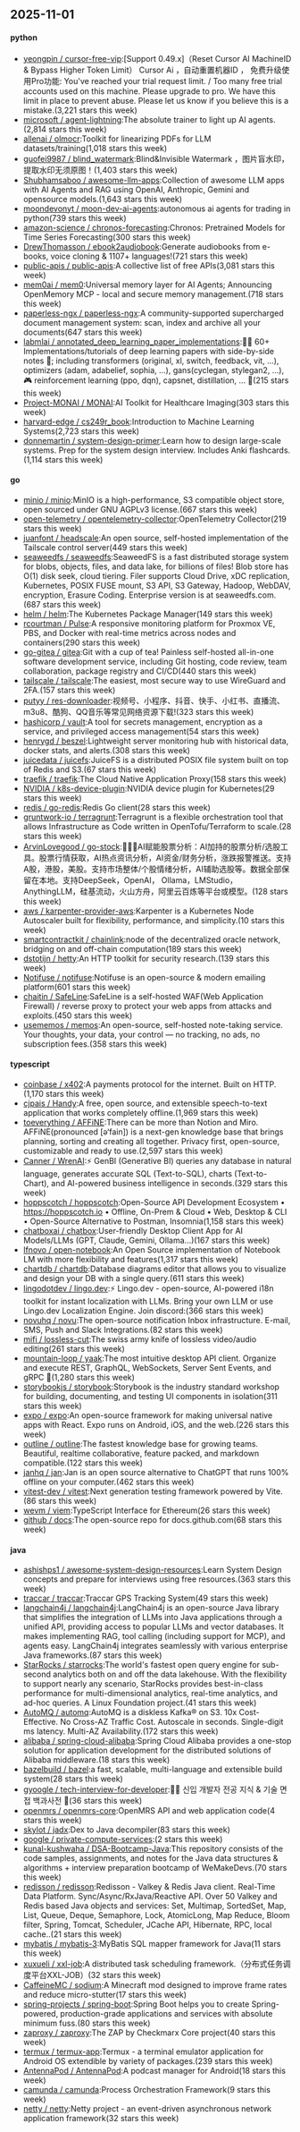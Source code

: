 ## 2025-11-01

#### python
* [yeongpin / cursor-free-vip](https://github.com/yeongpin/cursor-free-vip):[Support 0.49.x]（Reset Cursor AI MachineID & Bypass Higher Token Limit） Cursor Ai ，自动重置机器ID ， 免费升级使用Pro功能: You've reached your trial request limit. / Too many free trial accounts used on this machine. Please upgrade to pro. We have this limit in place to prevent abuse. Please let us know if you believe this is a mistake.(3,221 stars this week)
* [microsoft / agent-lightning](https://github.com/microsoft/agent-lightning):The absolute trainer to light up AI agents.(2,814 stars this week)
* [allenai / olmocr](https://github.com/allenai/olmocr):Toolkit for linearizing PDFs for LLM datasets/training(1,018 stars this week)
* [guofei9987 / blind_watermark](https://github.com/guofei9987/blind_watermark):Blind&Invisible Watermark ，图片盲水印，提取水印无须原图！(1,403 stars this week)
* [Shubhamsaboo / awesome-llm-apps](https://github.com/Shubhamsaboo/awesome-llm-apps):Collection of awesome LLM apps with AI Agents and RAG using OpenAI, Anthropic, Gemini and opensource models.(1,643 stars this week)
* [moondevonyt / moon-dev-ai-agents](https://github.com/moondevonyt/moon-dev-ai-agents):autonomous ai agents for trading in python(739 stars this week)
* [amazon-science / chronos-forecasting](https://github.com/amazon-science/chronos-forecasting):Chronos: Pretrained Models for Time Series Forecasting(300 stars this week)
* [DrewThomasson / ebook2audiobook](https://github.com/DrewThomasson/ebook2audiobook):Generate audiobooks from e-books, voice cloning & 1107+ languages!(721 stars this week)
* [public-apis / public-apis](https://github.com/public-apis/public-apis):A collective list of free APIs(3,081 stars this week)
* [mem0ai / mem0](https://github.com/mem0ai/mem0):Universal memory layer for AI Agents; Announcing OpenMemory MCP - local and secure memory management.(718 stars this week)
* [paperless-ngx / paperless-ngx](https://github.com/paperless-ngx/paperless-ngx):A community-supported supercharged document management system: scan, index and archive all your documents(647 stars this week)
* [labmlai / annotated_deep_learning_paper_implementations](https://github.com/labmlai/annotated_deep_learning_paper_implementations):🧑‍🏫 60+ Implementations/tutorials of deep learning papers with side-by-side notes 📝; including transformers (original, xl, switch, feedback, vit, ...), optimizers (adam, adabelief, sophia, ...), gans(cyclegan, stylegan2, ...), 🎮 reinforcement learning (ppo, dqn), capsnet, distillation, ... 🧠(215 stars this week)
* [Project-MONAI / MONAI](https://github.com/Project-MONAI/MONAI):AI Toolkit for Healthcare Imaging(303 stars this week)
* [harvard-edge / cs249r_book](https://github.com/harvard-edge/cs249r_book):Introduction to Machine Learning Systems(2,723 stars this week)
* [donnemartin / system-design-primer](https://github.com/donnemartin/system-design-primer):Learn how to design large-scale systems. Prep for the system design interview. Includes Anki flashcards.(1,114 stars this week)

#### go
* [minio / minio](https://github.com/minio/minio):MinIO is a high-performance, S3 compatible object store, open sourced under GNU AGPLv3 license.(667 stars this week)
* [open-telemetry / opentelemetry-collector](https://github.com/open-telemetry/opentelemetry-collector):OpenTelemetry Collector(219 stars this week)
* [juanfont / headscale](https://github.com/juanfont/headscale):An open source, self-hosted implementation of the Tailscale control server(449 stars this week)
* [seaweedfs / seaweedfs](https://github.com/seaweedfs/seaweedfs):SeaweedFS is a fast distributed storage system for blobs, objects, files, and data lake, for billions of files! Blob store has O(1) disk seek, cloud tiering. Filer supports Cloud Drive, xDC replication, Kubernetes, POSIX FUSE mount, S3 API, S3 Gateway, Hadoop, WebDAV, encryption, Erasure Coding. Enterprise version is at seaweedfs.com.(687 stars this week)
* [helm / helm](https://github.com/helm/helm):The Kubernetes Package Manager(149 stars this week)
* [rcourtman / Pulse](https://github.com/rcourtman/Pulse):A responsive monitoring platform for Proxmox VE, PBS, and Docker with real-time metrics across nodes and containers(290 stars this week)
* [go-gitea / gitea](https://github.com/go-gitea/gitea):Git with a cup of tea! Painless self-hosted all-in-one software development service, including Git hosting, code review, team collaboration, package registry and CI/CD(440 stars this week)
* [tailscale / tailscale](https://github.com/tailscale/tailscale):The easiest, most secure way to use WireGuard and 2FA.(157 stars this week)
* [putyy / res-downloader](https://github.com/putyy/res-downloader):视频号、小程序、抖音、快手、小红书、直播流、m3u8、酷狗、QQ音乐等常见网络资源下载!(323 stars this week)
* [hashicorp / vault](https://github.com/hashicorp/vault):A tool for secrets management, encryption as a service, and privileged access management(54 stars this week)
* [henrygd / beszel](https://github.com/henrygd/beszel):Lightweight server monitoring hub with historical data, docker stats, and alerts.(308 stars this week)
* [juicedata / juicefs](https://github.com/juicedata/juicefs):JuiceFS is a distributed POSIX file system built on top of Redis and S3.(67 stars this week)
* [traefik / traefik](https://github.com/traefik/traefik):The Cloud Native Application Proxy(158 stars this week)
* [NVIDIA / k8s-device-plugin](https://github.com/NVIDIA/k8s-device-plugin):NVIDIA device plugin for Kubernetes(29 stars this week)
* [redis / go-redis](https://github.com/redis/go-redis):Redis Go client(28 stars this week)
* [gruntwork-io / terragrunt](https://github.com/gruntwork-io/terragrunt):Terragrunt is a flexible orchestration tool that allows Infrastructure as Code written in OpenTofu/Terraform to scale.(28 stars this week)
* [ArvinLovegood / go-stock](https://github.com/ArvinLovegood/go-stock):🦄🦄🦄AI赋能股票分析：AI加持的股票分析/选股工具。股票行情获取，AI热点资讯分析，AI资金/财务分析，涨跌报警推送。支持A股，港股，美股。支持市场整体/个股情绪分析，AI辅助选股等。数据全部保留在本地。支持DeepSeek，OpenAI， Ollama，LMStudio，AnythingLLM，硅基流动，火山方舟，阿里云百炼等平台或模型。(128 stars this week)
* [aws / karpenter-provider-aws](https://github.com/aws/karpenter-provider-aws):Karpenter is a Kubernetes Node Autoscaler built for flexibility, performance, and simplicity.(10 stars this week)
* [smartcontractkit / chainlink](https://github.com/smartcontractkit/chainlink):node of the decentralized oracle network, bridging on and off-chain computation(189 stars this week)
* [dstotijn / hetty](https://github.com/dstotijn/hetty):An HTTP toolkit for security research.(139 stars this week)
* [Notifuse / notifuse](https://github.com/Notifuse/notifuse):Notifuse is an open-source & modern emailing platform(601 stars this week)
* [chaitin / SafeLine](https://github.com/chaitin/SafeLine):SafeLine is a self-hosted WAF(Web Application Firewall) / reverse proxy to protect your web apps from attacks and exploits.(450 stars this week)
* [usememos / memos](https://github.com/usememos/memos):An open-source, self-hosted note-taking service. Your thoughts, your data, your control — no tracking, no ads, no subscription fees.(358 stars this week)

#### typescript
* [coinbase / x402](https://github.com/coinbase/x402):A payments protocol for the internet. Built on HTTP.(1,170 stars this week)
* [cjpais / Handy](https://github.com/cjpais/Handy):A free, open source, and extensible speech-to-text application that works completely offline.(1,969 stars this week)
* [toeverything / AFFiNE](https://github.com/toeverything/AFFiNE):There can be more than Notion and Miro. AFFiNE(pronounced [ə‘fain]) is a next-gen knowledge base that brings planning, sorting and creating all together. Privacy first, open-source, customizable and ready to use.(2,597 stars this week)
* [Canner / WrenAI](https://github.com/Canner/WrenAI):⚡️ GenBI (Generative BI) queries any database in natural language, generates accurate SQL (Text-to-SQL), charts (Text-to-Chart), and AI-powered business intelligence in seconds.(329 stars this week)
* [hoppscotch / hoppscotch](https://github.com/hoppscotch/hoppscotch):Open-Source API Development Ecosystem • https://hoppscotch.io • Offline, On-Prem & Cloud • Web, Desktop & CLI • Open-Source Alternative to Postman, Insomnia(1,158 stars this week)
* [chatboxai / chatbox](https://github.com/chatboxai/chatbox):User-friendly Desktop Client App for AI Models/LLMs (GPT, Claude, Gemini, Ollama...)(167 stars this week)
* [lfnovo / open-notebook](https://github.com/lfnovo/open-notebook):An Open Source implementation of Notebook LM with more flexibility and features(1,317 stars this week)
* [chartdb / chartdb](https://github.com/chartdb/chartdb):Database diagrams editor that allows you to visualize and design your DB with a single query.(611 stars this week)
* [lingodotdev / lingo.dev](https://github.com/lingodotdev/lingo.dev):⚡ Lingo.dev - open-source, AI-powered i18n toolkit for instant localization with LLMs. Bring your own LLM or use Lingo.dev Localization Engine. Join discord:(366 stars this week)
* [novuhq / novu](https://github.com/novuhq/novu):The open-source notification Inbox infrastructure. E-mail, SMS, Push and Slack Integrations.(82 stars this week)
* [mifi / lossless-cut](https://github.com/mifi/lossless-cut):The swiss army knife of lossless video/audio editing(261 stars this week)
* [mountain-loop / yaak](https://github.com/mountain-loop/yaak):The most intuitive desktop API client. Organize and execute REST, GraphQL, WebSockets, Server Sent Events, and gRPC 🦬(1,280 stars this week)
* [storybookjs / storybook](https://github.com/storybookjs/storybook):Storybook is the industry standard workshop for building, documenting, and testing UI components in isolation(311 stars this week)
* [expo / expo](https://github.com/expo/expo):An open-source framework for making universal native apps with React. Expo runs on Android, iOS, and the web.(226 stars this week)
* [outline / outline](https://github.com/outline/outline):The fastest knowledge base for growing teams. Beautiful, realtime collaborative, feature packed, and markdown compatible.(122 stars this week)
* [janhq / jan](https://github.com/janhq/jan):Jan is an open source alternative to ChatGPT that runs 100% offline on your computer.(462 stars this week)
* [vitest-dev / vitest](https://github.com/vitest-dev/vitest):Next generation testing framework powered by Vite.(86 stars this week)
* [wevm / viem](https://github.com/wevm/viem):TypeScript Interface for Ethereum(26 stars this week)
* [github / docs](https://github.com/github/docs):The open-source repo for docs.github.com(68 stars this week)

#### java
* [ashishps1 / awesome-system-design-resources](https://github.com/ashishps1/awesome-system-design-resources):Learn System Design concepts and prepare for interviews using free resources.(363 stars this week)
* [traccar / traccar](https://github.com/traccar/traccar):Traccar GPS Tracking System(49 stars this week)
* [langchain4j / langchain4j](https://github.com/langchain4j/langchain4j):LangChain4j is an open-source Java library that simplifies the integration of LLMs into Java applications through a unified API, providing access to popular LLMs and vector databases. It makes implementing RAG, tool calling (including support for MCP), and agents easy. LangChain4j integrates seamlessly with various enterprise Java frameworks.(87 stars this week)
* [StarRocks / starrocks](https://github.com/StarRocks/starrocks):The world's fastest open query engine for sub-second analytics both on and off the data lakehouse. With the flexibility to support nearly any scenario, StarRocks provides best-in-class performance for multi-dimensional analytics, real-time analytics, and ad-hoc queries. A Linux Foundation project.(41 stars this week)
* [AutoMQ / automq](https://github.com/AutoMQ/automq):AutoMQ is a diskless Kafka® on S3. 10x Cost-Effective. No Cross-AZ Traffic Cost. Autoscale in seconds. Single-digit ms latency. Multi-AZ Availability.(172 stars this week)
* [alibaba / spring-cloud-alibaba](https://github.com/alibaba/spring-cloud-alibaba):Spring Cloud Alibaba provides a one-stop solution for application development for the distributed solutions of Alibaba middleware.(18 stars this week)
* [bazelbuild / bazel](https://github.com/bazelbuild/bazel):a fast, scalable, multi-language and extensible build system(28 stars this week)
* [gyoogle / tech-interview-for-developer](https://github.com/gyoogle/tech-interview-for-developer):👶🏻 신입 개발자 전공 지식 & 기술 면접 백과사전 📖(36 stars this week)
* [openmrs / openmrs-core](https://github.com/openmrs/openmrs-core):OpenMRS API and web application code(4 stars this week)
* [skylot / jadx](https://github.com/skylot/jadx):Dex to Java decompiler(83 stars this week)
* [google / private-compute-services](https://github.com/google/private-compute-services):(2 stars this week)
* [kunal-kushwaha / DSA-Bootcamp-Java](https://github.com/kunal-kushwaha/DSA-Bootcamp-Java):This repository consists of the code samples, assignments, and notes for the Java data structures & algorithms + interview preparation bootcamp of WeMakeDevs.(70 stars this week)
* [redisson / redisson](https://github.com/redisson/redisson):Redisson - Valkey & Redis Java client. Real-Time Data Platform. Sync/Async/RxJava/Reactive API. Over 50 Valkey and Redis based Java objects and services: Set, Multimap, SortedSet, Map, List, Queue, Deque, Semaphore, Lock, AtomicLong, Map Reduce, Bloom filter, Spring, Tomcat, Scheduler, JCache API, Hibernate, RPC, local cache..(21 stars this week)
* [mybatis / mybatis-3](https://github.com/mybatis/mybatis-3):MyBatis SQL mapper framework for Java(11 stars this week)
* [xuxueli / xxl-job](https://github.com/xuxueli/xxl-job):A distributed task scheduling framework.（分布式任务调度平台XXL-JOB）(32 stars this week)
* [CaffeineMC / sodium](https://github.com/CaffeineMC/sodium):A Minecraft mod designed to improve frame rates and reduce micro-stutter(17 stars this week)
* [spring-projects / spring-boot](https://github.com/spring-projects/spring-boot):Spring Boot helps you to create Spring-powered, production-grade applications and services with absolute minimum fuss.(80 stars this week)
* [zaproxy / zaproxy](https://github.com/zaproxy/zaproxy):The ZAP by Checkmarx Core project(40 stars this week)
* [termux / termux-app](https://github.com/termux/termux-app):Termux - a terminal emulator application for Android OS extendible by variety of packages.(239 stars this week)
* [AntennaPod / AntennaPod](https://github.com/AntennaPod/AntennaPod):A podcast manager for Android(18 stars this week)
* [camunda / camunda](https://github.com/camunda/camunda):Process Orchestration Framework(9 stars this week)
* [netty / netty](https://github.com/netty/netty):Netty project - an event-driven asynchronous network application framework(32 stars this week)
